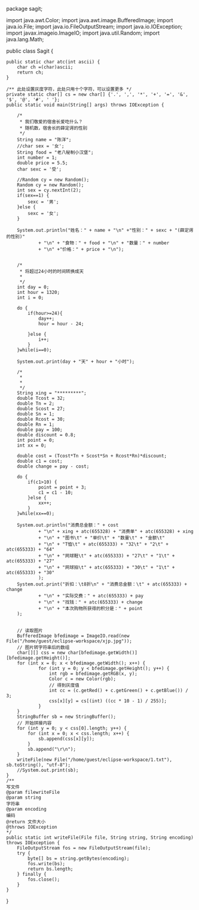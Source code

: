 package sagit;

import java.awt.Color;
import java.awt.image.BufferedImage;
import java.io.File;
import java.io.FileOutputStream;
import java.io.IOException;
import javax.imageio.ImageIO;
import java.util.Random;
import java.lang.Math;

public class Sagit {
	
	public static char atc(int ascii) {
		char ch =(char)ascii;
		return ch;
	}
	
	/** 此处设置灰度字符，此处只用十个字符，可以设置更多 */
	private static char[] cs = new char[] {'.', ',', '*', '+', '=', '&', '$', '@', '#', ' '};
	public static void main(String[] args) throws IOException {
		
		/*
		 * 我们敬爱的宿舍长爱吃什么？
		 * 随机数，宿舍长的薛定谔的性别
		 */
		String name = "陈洋";
		//char sex = '女';
		String food = "老八秘制小汉堡";
		int number = 1;
		double price = 5.5;
		char sexc = '受';
		
		//Random cy = new Random();
		Random cy = new Random();
		int sex = cy.nextInt(2);
		if(sex==1) {
			sexc = '男';
		}else {
			sexc = '女';
		}
		
		System.out.println("姓名：" + name + "\n" +"性别：" + sexc + "(薛定谔的性别)"
				+ "\n" + "食物：" + food + "\n" + "数量：" + number 
				+ "\n" +"价格：" + price + "\n");
		
		
		/*
		 * 将超过24小时的时间转换成天
		 * 
		 */
		int day = 0;
		int hour = 1320;
		int i = 0;
		
		do {
			if(hour>=24){
				day++;
				hour = hour - 24;
				
			}else {
				i++;
			}
		}while(i==0);
		
		System.out.print(day + "天" + hour + "小时");
		
		/*
		 * 
		 * 
		 */
		String xing = "*********";
		double Tcost = 32;
		double Tn = 2;
		double Scost = 27;
		double Sn = 1;
		double Rcost = 30;
		double Rn = 1;
		double pay = 100;
		double discount = 0.8;
		int point = 0;
		int xx = 0;
		
		double cost = (Tcost*Tn + Scost*Sn + Rcost*Rn)*discount;
		double c1 = cost;
		double change = pay - cost;
		
		do {
			if(c1>10) {
				point = point + 3;
				c1 = c1 - 10;
			}else {
				xx++;
			}
		}while(xx==0);
		
		System.out.println("消费总金额：" + cost 
				+ "\n" + xing + atc(655328) + "消费单" + atc(655328) + xing
				+ "\n" + "图书\t" + "单价\t" + "数量\t" + "金额\t"
				+ "\n" + "T恤\t" + atc(655333) + "32\t" + "2\t" + atc(655333) + "64"
				+ "\n" + "网球鞋\t" + atc(655333) + "27\t" + "1\t" + atc(655333) + "27" 
				+ "\n" + "网球拍\t" + atc(655333) + "30\t" + "1\t" + atc(655333) + "30" 
				);
		System.out.print("折扣：\t8折\n" + "消费总金额：\t" + atc(655333) + change
				+ "\n" + "实际交费：" + atc(655333) + pay
				+ "\n" + "找钱：" + atc(655333) + change
				+ "\n" + "本次购物所获得的积分是：" + point
		);
		
		
		// 读取图片
		BufferedImage bfedimage = ImageIO.read(new File("/home/guest/eclipse-workspace/xjp.jpg"));
		// 图片转字符串后的数组
		char[][] css = new char[bfedimage.getWidth()][bfedimage.getHeight()];
		for (int x = 0; x < bfedimage.getWidth(); x++) {
				for (int y = 0; y < bfedimage.getHeight(); y++) {
					int rgb = bfedimage.getRGB(x, y);
					Color c = new Color(rgb);
					// 得到灰度值
					int cc = (c.getRed() + c.getGreen() + c.getBlue()) / 3;
					css[x][y] = cs[(int) ((cc * 10 - 1) / 255)];
				}
		}
		StringBuffer sb = new StringBuffer();
		// 开始拼接内容
		for (int y = 0; y < css[0].length; y++) {
			for (int x = 0; x < css.length; x++) {
				sb.append(css[x][y]);
			}
			sb.append("\r\n");
		}
		writeFile(new File("/home/guest/eclipse-workspace/1.txt"), sb.toString(), "utf-8");
		//System.out.print(sb);
	}
	/**
	写文件
	@param filewriteFile
	@param string
	字符串
	@param encoding
	编码
	@return 文件大小
	@throws IOException
	*/
	public static int writeFile(File file, String string, String encoding) throws IOException {
		FileOutputStream fos = new FileOutputStream(file);
		try {
			byte[] bs = string.getBytes(encoding);
			fos.write(bs);
			return bs.length;
		} finally {
			fos.close();
		}
	}
}
